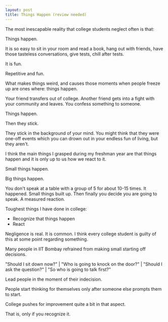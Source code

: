 ```yaml
---
layout: post
title: Things Happen (review needed)
---
```


The most inescapable reality that college students neglect often is that:

Things happen.

It is so easy to sit in your room and read a book, hang out with friends, have those tasteless conversations, give tests, chill after tests.

It is fun.

Repetitive and fun.

What makes things weird, and causes those moments when people freeze up are ones where: things happen.

Your friend transfers out of college. Another friend gets into a fight with your community and leaves. You confess something to someone.

Things happen.

Then they stick.

They stick in the background of your mind. You might think that they were one-off events which you can drown out in your endless fun of living, but they aren't.

I think the main things I grasped during my freshman year are that things happen and it is only up to us how we react to it.

Small things happen.

Big things happen.

You don't speak at a table with a group of 5 for about 10-15 times. It happened. Small things built up. Then finally you decide you are going to speak. A measured reaction.

Toughest things I have done in college:
- Recognize that things happen
- React

Negligence is real. It is common. I think every college student is guilty of this at some point regarding something.

Many people in IIT Bombay refrained from making small starting off decisions.

"Should I sit down now?" | "Who is going to knock on the door?" | "Should I ask the question?" | "So who is going to talk first?"

Lead people in the moment of their indecision.

People start thinking for themselves only after someone else prompts them to start.

College pushes for improvement quite a bit in that aspect.

That is, only if you recognize it.